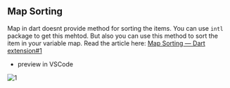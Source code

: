 ## Map Sorting
Map in dart doesnt provide method for sorting the items. You can use `intl` package to get this mehtod. But also you can use this method to sort the item in your variable map.
Read the article here: [Map Sorting — Dart extension#1](https://medium.com/@pmatatias/map-sorting-dart-extension-1-e98747ad9635)

-  preview in VSCode

![1](https://miro.medium.com/v2/resize:fit:720/format:webp/1*3-AvV9ulpseN651TpUfCNw.png)
